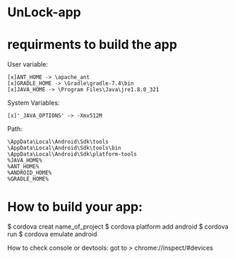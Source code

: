 # UnLock-app

# requirments to build the app
  User variable:
 ```[x]ANDROID_HOME -> AppData\Local\Android\Sdk
 [x]ANT_HOME -> \apache_ant
 [x]GRADLE_HOME -> \Gradle\gradle-7.4\bin
 [x]JAVA_HOME -> \Program Files\Java\jre1.8.0_321
 ```
  System Variables:
  ```
 [x]'_JAVA_OPTIONS' -> -Xmx512M
 ```
  Path:
  ```
\AppData\Local\Android\Sdk\tools
\AppData\Local\Android\Sdk\tools\bin
\AppData\Local\Android\Sdk\platform-tools
%JAVA_HOME%
%ANT_HOME%
%ANDROID_HOME%
%GRADLE_HOME%
```
# How to build your app:
$ cordova creat name_of_project
$ cordova platform add android
$ cordova run
$ cordova emulate android 

How to check console or devtools:
got to > chrome://inspect/#devices
